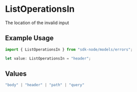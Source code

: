# ListOperationsIn

The location of the invalid input

## Example Usage

```typescript
import { ListOperationsIn } from "sdk-node/models/errors";

let value: ListOperationsIn = "header";
```

## Values

```typescript
"body" | "header" | "path" | "query"
```